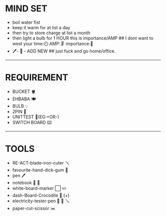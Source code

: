 # MIND SET
- boil water fist
- keep it warm for at list a day
- then try to store charge at list a month 
- then light a bulb for 1 HOUR this is importance/AMP ## I dont want to west your time:⏲️ AMP:🗜️ importance:👧 
- 🖊️- 📓 - ADD NEW  ## just fuck and go home/office.
  
___
# REQUIREMENT 
- BUCKET 🪣
- EHBABA 🍽️
- BULB 💡
- 2PIN 🔌
- UNITTEST 🏯(EG:+OR-)
- SWITCH BOARD ⌨️
  

___
# TOOLS
- RE-ACT-blade-iron-cuter 🪛
- favourite-hand-dick-gum 🚿
- pen 🖊️ 
- notebook 📓 🤖
- white-board-marker ⬜ ✏️
- dash-Board-Crocodile 🐊:(+)
- electricity-tester-pen 🔅 🔵 🪛 
- paper-cut-scissor ✂️

